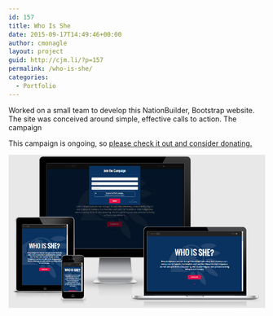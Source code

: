 ```yaml
---
id: 157
title: Who Is She
date: 2015-09-17T14:49:46+00:00
author: cmonagle
layout: project
guid: http://cjm.li/?p=157
permalink: /who-is-she/
categories:
  - Portfolio
---
```

Worked on a small team to develop this NationBuilder, Bootstrap website. The site was conceived around simple, effective calls to action. The campaign

This campaign is ongoing, so <a href="http://whoisshe.ca" target="_blank">please check it out and consider donating.</a>

![Who Is She Screencap](/assets/images/coo.png)
